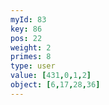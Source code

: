 ```yaml
---
myId: 83
key: 86
pos: 22
weight: 2
primes: 8
type: user
value: [431,0,1,2]
object: [6,17,28,36]
---
```


